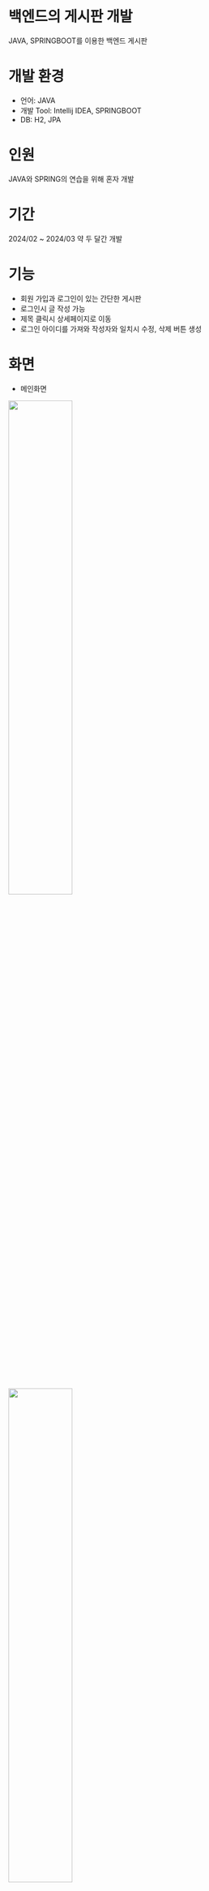 # 백엔드의 게시판 개발
JAVA, SPRINGBOOT를 이용한 백엔드 게시판
# 개발 환경
- 언어: JAVA
- 개발 Tool: Intellij IDEA, SPRINGBOOT
- DB: H2, JPA
# 인원
JAVA와 SPRING의 연습을 위해 혼자 개발
# 기간
2024/02 ~ 2024/03 약 두 달간 개발
# 기능
- 회원 가입과 로그인이 있는 간단한 게시판
- 로그인시 글 작성 가능
- 제목 클릭시 상세페이지로 이동
- 로그인 아이디를 가져와 작성자와 일치시 수정, 삭제 버튼 생성
# 화면
- 메인화면
<img src="https://github.com/user-attachments/assets/8ed06ca3-5395-4d93-a142-2feb7eee1244" width="50%" height="50%"/>
<img src="https://github.com/user-attachments/assets/c505f26c-fe34-4e60-b8f0-75a185f6cf16" width="50%" height="50%"/>
<img src="https://github.com/user-attachments/assets/878673ec-84e5-46b8-aa57-ae2021f37ccc" width="50%" height="50%"/>
<img src="https://github.com/user-attachments/assets/5c2bd247-1ad3-40f2-a9c3-b675dc75a0c9" width="50%" height="50%"/>
<img src="https://github.com/user-attachments/assets/e5a4e74a-808c-4ea8-9f0a-3efa6b7b6c72" width="50%" height="50%"/>
<img src="https://github.com/user-attachments/assets/82ccb46f-8e1b-45ec-a201-f3a2f515e650" width="50%" height="50%"/>
<img src="https://github.com/user-attachments/assets/9be6c9e5-1b0c-4c41-ae6e-5e52004a12e0" width="50%" height="50%"/>
<img src="https://github.com/user-attachments/assets/00899f67-fc01-48cc-a098-3a80fb9d4e5f" width="50%" height="50%"/>
<img src="https://github.com/user-attachments/assets/34d6a3c9-9f66-4ff8-8cbc-d508294c141c" width="50%" height="50%"/>
<img src="https://github.com/user-attachments/assets/9e25a51c-aae0-4c17-a6b2-70aa335676ad" width="50%" height="50%"/>
<img src="https://github.com/user-attachments/assets/01249c78-ce0f-4364-a0d2-d1a78af685c0" width="50%" height="50%"/>
<img src="https://github.com/user-attachments/assets/faedfda8-df7f-4140-820f-6f1c9ff324a8" width="50%" height="50%"/>
<img src="https://github.com/user-attachments/assets/e6d5ebeb-447f-4b7e-85c6-20af53706302" width="50%" height="50%"/>

# 개발하면서 힘들었던점 및 느낀점
- 삭제, 수정 버튼 생성 시 로그인 아이디가 게시글 DB에 있는 아이디와 일치했을 때 스크립트에서 삭제, 수정 버튼을 활성화 또는비활성화 하는것

  로그인 아이디와 DB에 있는 게시글 아이디를 HTML에서 한 번에 가져오는 법을 검색
  
  페이지에서 JAVASCRIPT로 값을 가져오기 위해 여러 가지 방법을 찾아봄
  
  HTML에 TH:IF를 사용해 A eq B로 성공함

- 느낀점

  인터넷상에는 거짓 정보가 생각보다 많고, 시스템 또는 버전 등이 맞지 않으며 자세하게 나와 있지 않아 정확한 정보를 찾는 것을 반복할 필요성이 있어 보임
  
  개발하면서 GIT을 사용하지 않아 수정했을 때 코드가 이상해져 롤백이 힘들기 때문에 사소한 것을 개발해도 GIT을 사용할 필요성이 있음
